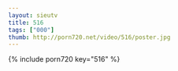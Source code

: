 ```yaml
--- 
layout: sieutv
title: 516
tags: ["000"]
thumb: http://porn720.net/video/516/poster.jpg
---
```

{% include porn720 key="516" %} 
